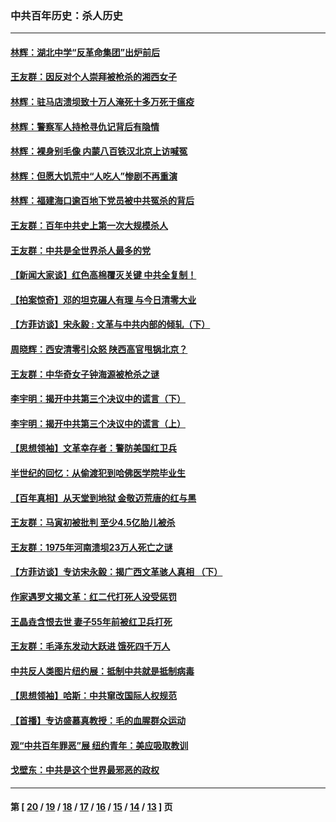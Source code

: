### 中共百年历史：杀人历史
---
#### [林辉：湖北中学“反革命集团”出炉前后](../../pages/nf1176106/n14082585.md?10110430) 
#### [王友群：因反对个人崇拜被枪杀的湘西女子](../../pages/nf1176106/n14048288.md?10110430) 
#### [林辉：驻马店溃坝致十万人淹死十多万死于瘟疫](../../pages/nf1176106/n14048231.md?10110430) 
#### [林辉：警察军人持枪寻仇记背后有隐情](../../pages/nf1176106/n14029745.md?10110430) 
#### [林辉：裸身别毛像 内蒙八百铁汉北京上访喊冤](../../pages/nf1176106/n14026693.md?10110430) 
#### [林辉：但愿大饥荒中“人吃人”惨剧不再重演](../../pages/nf1176106/n14020531.md?10110430) 
#### [林辉：福建海口逾百地下党员被中共冤杀的背后](../../pages/nf1176106/n13878946.md?10110430) 
#### [王友群：百年中共史上第一次大规模杀人](../../pages/nf1176106/n13863785.md?10110430) 
#### [王友群：中共是全世界杀人最多的党](../../pages/nf1176106/n13860689.md?10110430) 
#### [【新闻大家谈】红色高棉覆灭关键 中共全复制！](../../pages/nf1176106/n13850222.md?10110430) 
#### [【拍案惊奇】邓的坦克碾人有理 与今日清零大业](../../pages/nf1176106/n13729574.md?10110430) 
#### [【方菲访谈】宋永毅 : 文革与中共内部的倾轧（下）](../../pages/nf1176106/n13486836.md?10110430) 
#### [周晓辉：西安清零引众怒 陕西高官甩锅北京？](../../pages/nf1176106/n13484627.md?10110430) 
#### [王友群：中华奇女子钟海源被枪杀之谜](../../pages/nf1176106/n13430555.md?10110430) 
#### [李宇明：揭开中共第三个决议中的谎言（下）](../../pages/nf1176106/n13389389.md?10110430) 
#### [李宇明：揭开中共第三个决议中的谎言（上）](../../pages/nf1176106/n13388697.md?10110430) 
#### [【思想领袖】文革幸存者：警防美国红卫兵](../../pages/nf1176106/n13339289.md?10110430) 
#### [半世纪的回忆：从偷渡犯到哈佛医学院毕业生](../../pages/nf1176106/n13345328.md?10110430) 
#### [【百年真相】从天堂到地狱 金敬迈荒唐的红与黑](../../pages/nf1176106/n13336995.md?10110430) 
#### [王友群：马寅初被批判 至少4.5亿胎儿被杀](../../pages/nf1176106/n13260313.md?10110430) 
#### [王友群：1975年河南溃坝23万人死亡之谜](../../pages/nf1176106/n13231576.md?10110430) 
#### [【方菲访谈】专访宋永毅：揭广西文革骇人真相 （下）](../../pages/nf1176106/n13209074.md?10110430) 
#### [作家遇罗文揭文革：红二代打死人没受惩罚](../../pages/nf1176106/n13205254.md?10110430) 
#### [王晶垚含恨去世 妻子55年前被红卫兵打死](../../pages/nf1176106/n13203590.md?10110430) 
#### [王友群：毛泽东发动大跃进 饿死四千万人](../../pages/nf1176106/n13177158.md?10110430) 
#### [中共反人类图片纽约展：抵制中共就是抵制病毒](../../pages/nf1176106/n13115371.md?10110430) 
#### [【思想领袖】哈斯：中共窜改国际人权规范](../../pages/nf1176106/n13053647.md?10110430) 
#### [【首播】专访盛慕真教授：毛的血腥群众运动](../../pages/nf1176106/n13091782.md?10110430) 
#### [观“中共百年罪恶”展 纽约青年：美应吸取教训](../../pages/nf1176106/n13085246.md?10110430) 
#### [戈壁东：中共是这个世界最邪恶的政权](../../pages/nf1176106/n13085641.md?10110430) 

---
#### 第 [ [20](./20.md?10110430) / [19](./19.md?10110430) / [18](./18.md?10110430) / [17](./17.md?10110430) / [16](./16.md?10110430) / [15](./15.md?10110430) / [14](./14.md?10110430) / [13](./13.md?10110430) ] 页
